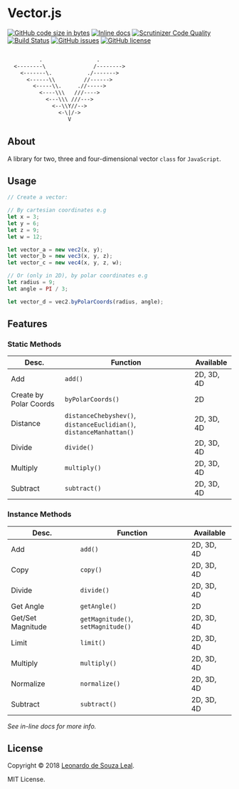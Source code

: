 # Vector.js

[![GitHub code size in bytes](https://img.shields.io/github/languages/code-size/Wikarot/Vector.js.svg)](https://github.com/Wikarot/Vector.js)
[![Inline docs](http://inch-ci.org/github/Wikarot/Vector.js.svg?branch=master&style=shields)](http://inch-ci.org/github/Wikarot/Vector.js)
[![Scrutinizer Code Quality](https://scrutinizer-ci.com/g/Wikarot/Vector.js/badges/quality-score.png?b=master)](https://scrutinizer-ci.com/g/Wikarot/Vector.js/?branch=master)
[![Build Status](https://scrutinizer-ci.com/g/Wikarot/Vector.js/badges/build.png?b=master)](https://scrutinizer-ci.com/g/Wikarot/Vector.js/build-status/master)
[![GitHub issues](https://img.shields.io/github/issues/Wikarot/Vector.js.svg)](https://github.com/Wikarot/Vector.js/issues)
[![GitHub license](https://img.shields.io/github/license/Wikarot/Vector.js.svg)](https://github.com/Wikarot/Vector.js/blob/master/LICENSE)

```txt

          .                 .
  <--------\               /-------->
    <-------\.           ./------->
      <------\\         //------>
        <-----\\.     .//----->
          <----\\\   ///---->
            <---\\\ ///--->
              <--\\Y//-->
                <-\|/->
                   V

```

## About

A library for two, three and four-dimensional vector `class` for `JavaScript`.

## Usage

```JavaScript
// Create a vector:

// By cartesian coordinates e.g
let x = 3;
let y = 6;
let z = 9;
let w = 12;

let vector_a = new vec2(x, y);
let vector_b = new vec3(x, y, z);
let vector_c = new vec4(x, y, z, w);

// Or (only in 2D), by polar coordinates e.g
let radius = 9;
let angle = PI / 3;

let vector_d = vec2.byPolarCoords(radius, angle);
```

## Features

### Static Methods

| Desc. | Function | Available |
| --- | --- | --- |
| Add | `add()` | 2D, 3D, 4D |
| Create by Polar Coords | `byPolarCoords()` | 2D |
| Distance | `distanceChebyshev()`, `distanceEuclidian()`, `distanceManhattan()` | 2D, 3D, 4D |
| Divide | `divide()` | 2D, 3D, 4D |
| Multiply | `multiply()` | 2D, 3D, 4D |
| Subtract | `subtract()` | 2D, 3D, 4D |

### Instance Methods

| Desc. | Function | Available |
| --- | --- | --- |
| Add | `add()` | 2D, 3D, 4D |
| Copy | `copy()` | 2D, 3D, 4D |
| Divide | `divide()` | 2D, 3D, 4D |
| Get Angle | `getAngle()` | 2D |
| Get/Set Magnitude | `getMagnitude()`, `setMagnitude()` | 2D, 3D, 4D |
| Limit | `limit()` | 2D, 3D, 4D |
| Multiply | `multiply()` | 2D, 3D, 4D |
| Normalize | `normalize()` | 2D, 3D, 4D |
| Subtract | `subtract()` | 2D, 3D, 4D |

*See in-line docs for more info.*

## License

Copyright &copy; 2018 [Leonardo de Souza Leal](https://github.com/Wikarot "GitHub profile").

MIT License.
